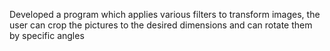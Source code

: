 Developed a program which applies various filters to transform images, the user can crop the pictures to the desired dimensions and can rotate them by specific angles
